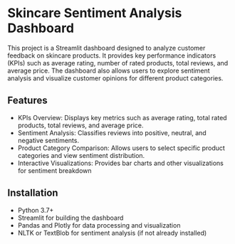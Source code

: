 # Skincare Sentiment Analysis Dashboard
This project is a Streamlit dashboard designed to analyze customer feedback on skincare products. It provides key performance indicators (KPIs) such as average rating, number of rated products, total reviews, and average price. The dashboard also allows users to explore sentiment analysis and visualize customer opinions for different product categories.
## Features
- KPIs Overview: Displays key metrics such as average rating, total rated products, total reviews, and average price.
- Sentiment Analysis: Classifies reviews into positive, neutral, and negative sentiments.
- Product Category Comparison: Allows users to select specific product categories and view sentiment distribution.
- Interactive Visualizations: Provides bar charts and other visualizations for sentiment breakdown

## Installation
- Python 3.7+
- Streamlit for building the dashboard
- Pandas and Plotly for data processing and visualization
- NLTK or TextBlob for sentiment analysis (if not already installed)
